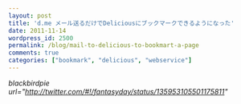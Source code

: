 ```yaml
---
layout: post
title: 'd.me メール送るだけでDeliciousにブックマークできるようになった'
date: 2011-11-14
wordpress_id: 2500
permalink: /blog/mail-to-delicious-to-bookmart-a-page
comments: true
categories: ["bookmark", "delicious", "webservice"]
---
```

*blackbirdpie url="http://twitter.com/#!/fantasyday/status/135953105501175811"*
